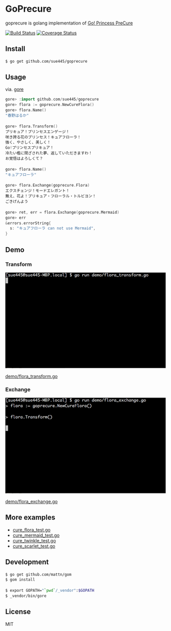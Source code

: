 # GoPrecure
goprecure is golang implementation of [Go! Princess PreCure](https://en.wikipedia.org/wiki/Go!_Princess_PreCure)

[![Build Status](https://travis-ci.org/sue445/goprecure.svg?branch=master)](https://travis-ci.org/sue445/goprecure)
[![Coverage Status](https://coveralls.io/repos/sue445/goprecure/badge.svg?branch=master&service=github)](https://coveralls.io/github/sue445/goprecure?branch=master)

## Install
```sh
$ go get github.com/sue445/goprecure
```

## Usage
via. [gore](https://github.com/motemen/gore)

```go
gore> :import github.com/sue445/goprecure
gore> flora := goprecure.NewCureFlora()
gore> flora.Name()
"春野はるか"

gore> flora.Transform()
プリキュア！プリンセスエンゲージ！
咲き誇る花のプリンセス！キュアフローラ！
強く、やさしく、美しく！
Go!プリンセスプリキュア！
冷たい檻に閉ざされた夢、返していただきますわ！
お覚悟はよろしくて？

gore> flora.Name()
"キュアフローラ"

gore> flora.Exchange(goprecure.Flora)
エクスチェンジ！モードエレガント！
舞え、花よ！プリキュア・フローラル・トルビヨン！
ごきげんよう

gore> ret, err = flora.Exchange(goprecure.Mermaid)
gore> err
&errors.errorString{
  s: "キュアフローラ can not use Mermaid",
}
```

## Demo
### Transform
![flora_transform.gif](img/flora_transform.gif)

[demo/flora_transform.go](demo/flora_transform.go)

### Exchange
![flora_exchange.gif](img/flora_exchange.gif)

[demo/flora_exchange.go](demo/flora_exchange.go)

## More examples
* [cure_flora_test.go](cure_flora_test.go)
* [cure_mermaid_test.go](cure_mermaid_test.go)
* [cure_twinkle_test.go](cure_twinkle_test.go)
* [cure_scarlet_test.go](cure_scarlet_test.go)

## Development

```sh
$ go get github.com/mattn/gom
$ gom install

$ export GOPATH="`pwd`/_vendor":$GOPATH
$ _vendor/bin/gore
```

## License
MIT
